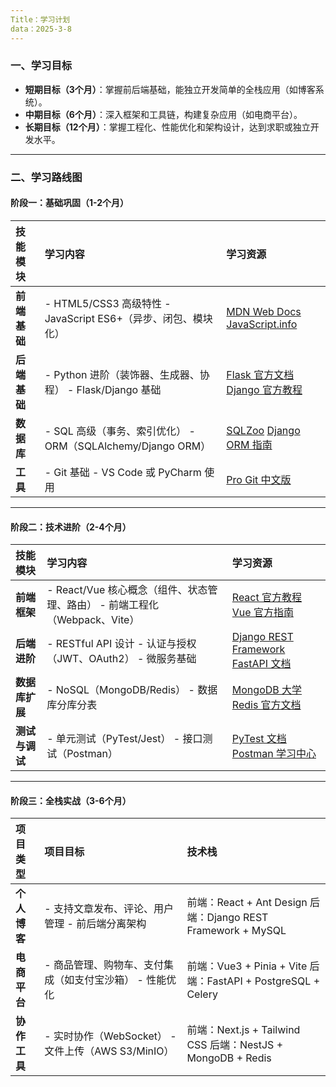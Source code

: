 ```yaml
---
Title：学习计划
data：2025-3-8
---
```


### **一、学习目标**

- **短期目标（3个月）**：掌握前后端基础，能独立开发简单的全栈应用（如博客系统）。
- **中期目标（6个月）**：深入框架和工具链，构建复杂应用（如电商平台）。
- **长期目标（12个月）**：掌握工程化、性能优化和架构设计，达到求职或独立开发水平。

------

### **二、学习路线图**

#### **阶段一：基础巩固（1-2个月）**

| 技能模块     | 学习内容                                                     | 学习资源                                                     |
| :----------- | :----------------------------------------------------------- | :----------------------------------------------------------- |
| **前端基础** | - HTML5/CSS3 高级特性 - JavaScript ES6+（异步、闭包、模块化） | [MDN Web Docs](https://developer.mozilla.org/zh-CN/) [JavaScript.info](https://javascript.info/) |
| **后端基础** | - Python 进阶（装饰器、生成器、协程） - Flask/Django 基础    | [Flask 官方文档](https://flask.palletsprojects.com/) [Django 官方教程](https://docs.djangoproject.com/zh-hans/4.2/) |
| **数据库**   | - SQL 高级（事务、索引优化） - ORM（SQLAlchemy/Django ORM）  | [SQLZoo](https://sqlzoo.net/) [Django ORM 指南](https://docs.djangoproject.com/en/4.2/topics/db/) |
| **工具**     | - Git 基础 - VS Code 或 PyCharm 使用                         | [Pro Git 中文版](https://git-scm.com/book/zh/v2)             |

------

#### **阶段二：技术进阶（2-4个月）**

| 技能模块       | 学习内容                                                     | 学习资源                                                     |
| :------------- | :----------------------------------------------------------- | :----------------------------------------------------------- |
| **前端框架**   | - React/Vue 核心概念（组件、状态管理、路由） - 前端工程化（Webpack、Vite） | [React 官方教程](https://react.dev/learn) [Vue 官方指南](https://cn.vuejs.org/guide/) |
| **后端进阶**   | - RESTful API 设计 - 认证与授权（JWT、OAuth2） - 微服务基础  | [Django REST Framework](https://www.django-rest-framework.org/) [FastAPI 文档](https://fastapi.tiangolo.com/) |
| **数据库扩展** | - NoSQL（MongoDB/Redis） - 数据库分库分表                    | [MongoDB 大学](https://university.mongodb.com/) [Redis 官方文档](https://redis.io/docs/) |
| **测试与调试** | - 单元测试（PyTest/Jest） - 接口测试（Postman）              | [PyTest 文档](https://docs.pytest.org/) [Postman 学习中心](https://learning.postman.com/) |

------

#### **阶段三：全栈实战（3-6个月）**

| 项目类型     | 项目目标                                                | 技术栈                                                       |
| :----------- | :------------------------------------------------------ | :----------------------------------------------------------- |
| **个人博客** | - 支持文章发布、评论、用户管理 - 前后端分离架构         | 前端：React + Ant Design 后端：Django REST Framework + MySQL |
| **电商平台** | - 商品管理、购物车、支付集成（如支付宝沙箱） - 性能优化 | 前端：Vue3 + Pinia + Vite 后端：FastAPI + PostgreSQL + Celery |
| **协作工具** | - 实时协作（WebSocket） - 文件上传（AWS S3/MinIO）      | 前端：Next.js + Tailwind CSS 后端：NestJS + MongoDB + Redis  |